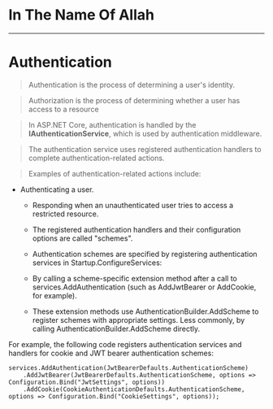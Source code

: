 # In The Name Of Allah
---
# Authentication
> Authentication is the process of determining a user's identity.

> Authorization is the process of determining whether a user has access to a resource

> In ASP.NET Core, authentication is handled by the __IAuthenticationService__, which is used by authentication middleware.

> The authentication service uses registered authentication handlers to complete authentication-related actions. 

> Examples of authentication-related actions include:

- Authenticating a user.
  - Responding when an unauthenticated user tries to access a restricted resource.
  - The registered authentication handlers and their configuration options are called "schemes".

  - Authentication schemes are specified by registering authentication services in Startup.ConfigureServices:

  - By calling a scheme-specific extension method after a call to services.AddAuthentication (such as AddJwtBearer or AddCookie, for example).
  - These extension methods use AuthenticationBuilder.AddScheme to register schemes with appropriate settings.
Less commonly, by calling AuthenticationBuilder.AddScheme directly.

For example, the following code registers authentication services and handlers for cookie and JWT bearer authentication schemes:
```
services.AddAuthentication(JwtBearerDefaults.AuthenticationScheme)
    .AddJwtBearer(JwtBearerDefaults.AuthenticationScheme, options => Configuration.Bind("JwtSettings", options))
    .AddCookie(CookieAuthenticationDefaults.AuthenticationScheme, options => Configuration.Bind("CookieSettings", options));
```

